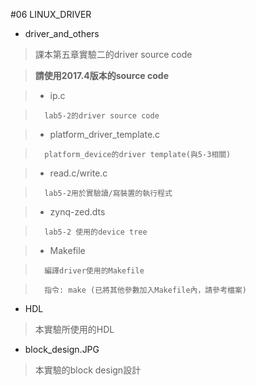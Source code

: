 #06 LINUX_DRIVER

+ driver_and_others

>	課本第五章實驗二的driver source code

>	**請使用2017.4版本的source code**

> + ip.c 

>		lab5-2的driver source code

> + platform_driver_template.c 

>		platform_device的driver template(與5-3相關)

> + read.c/write.c 

>		lab5-2用於實驗讀/寫裝置的執行程式

> + zynq-zed.dts

>		lab5-2 使用的device tree

> + Makefile

>		編譯driver使用的Makefile

>		指令: make (已將其他參數加入Makefile內，請參考檔案)

+ HDL 

> 本實驗所使用的HDL

+ block_design.JPG

> 本實驗的block design設計